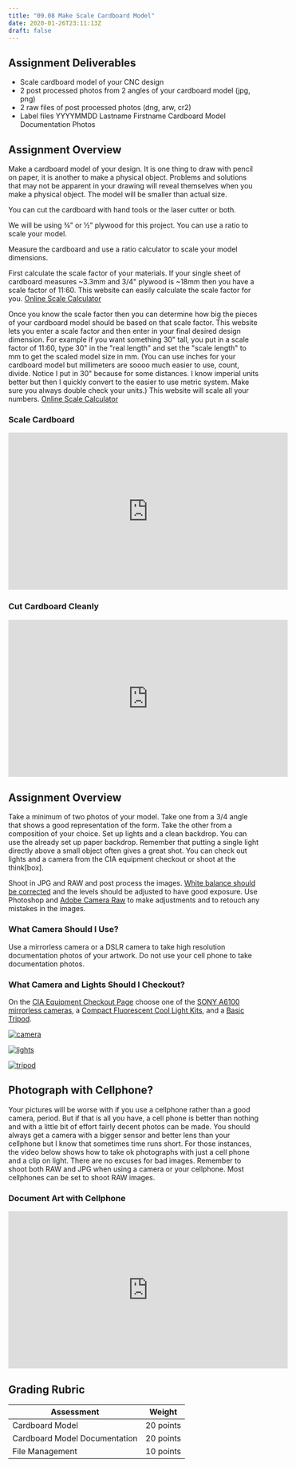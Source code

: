 ```yaml
---
title: "09.08 Make Scale Cardboard Model"
date: 2020-01-26T23:11:13Z
draft: false
---
```


## Assignment Deliverables

- Scale cardboard model of your CNC design
- 2 post processed photos from 2 angles of your cardboard model (jpg, png)
- 2 raw files of post processed photos (dng, arw, cr2)
- Label files YYYYMMDD Lastname Firstname Cardboard Model Documentation Photos

## Assignment Overview

Make a cardboard model of your design. It is one thing to draw with pencil on paper, it is another to make a physical object. Problems and solutions that may not be apparent in your drawing will reveal themselves when you make a physical object. The model will be smaller than actual size.

You can cut the cardboard with hand tools or the laser cutter or both.

We will be using ¾” or ½” plywood for this project. You can use a ratio to scale your model.

Measure the cardboard and use a ratio calculator to scale your model dimensions.

First calculate the scale factor of your materials. If your single sheet of cardboard measures ~3.3mm and 3/4" plywood is ~18mm then you have a scale factor of 11:60. This website can easily calculate the scale factor for you. [Online Scale Calculator](https://www.ginifab.com/feeds/cm_to_inch/scale_factor_calculator.html)

Once you know the scale factor then you can determine how big the pieces of your cardboard model should be based on that scale factor. This website lets you enter a scale factor and then enter in your final desired design dimension. For example if you want something 30" tall, you put in a scale factor of 11:60, type 30" in the "real length" and set the "scale length" to mm to get the scaled model size in mm. (You can use inches for your cardboard model but millimeters are soooo much easier to use, count, divide. Notice I put in 30" because for some distances. I know imperial units better but then I quickly convert to the easier to use metric system. Make sure you always double check your units.) This website will scale all your numbers. [Online Scale Calculator](https://www.ginifab.com/feeds/cm_to_inch/scale_factor_calculator.html)

<div class="video-grid">

<div class="video-card">

### Scale Cardboard

<div class="iframe-16-9-container" ><iframe class="youTubeIframe" src="https://www.youtube.com/embed/j-KeJDNf9HQ?rel=0" width="560" height="315" frameborder="0" allowfullscreen="allowfullscreen"></iframe>
</div>
</div>

<div class="video-card">

### Cut Cardboard Cleanly

<div class="iframe-16-9-container" ><iframe class="youTubeIframe" src="https://www.youtube.com/embed/Tm7xTiLl4Hw?rel=0" width="560" height="315" frameborder="0"></iframe>
</div>
</div>

</div>

## Assignment Overview

Take a minimum of two photos of your model. Take one from a 3/4 angle that shows a good representation of the form. Take the other from a composition of your choice. Set up lights and a clean backdrop. You can use the already set up paper backdrop. Remember that putting a single light directly above a small object often gives a great shot. You can check out lights and a camera from the CIA equipment checkout or shoot at the think[box].

Shoot in JPG and RAW and post process the images. [White balance should be corrected](https://www.youtube.com/watch?v=m0yZEWUSahk) and the levels should be adjusted to have good exposure. Use Photoshop and [Adobe Camera Raw](https://www.youtube.com/watch?v=11jwSwUu2WI) to make adjustments and to retouch any mistakes in the images.

### What Camera Should I Use?

Use a mirrorless camera or a DSLR camera to take high resolution documentation photos of your artwork. Do not use your cell phone to take documentation photos.

### What Camera and Lights Should I Checkout?

On the [CIA Equipment Checkout Page](https://cia.webcheckout.net/sso/patron#!/) choose one of the [SONY A6100 mirrorless cameras](https://cia.webcheckout.net/sso/patron#!/category/23050497), a [Compact Fluorescent Cool Light Kits](https://cia.webcheckout.net/sso/patron#!/category/15348239), and a [Basic Tripod](https://cia.webcheckout.net/sso/patron#!/category/104834).

<div class="gallery-grid">

[![camera](https://cia.webcheckout.net/attachments/23050552/sony-a6100.jpg)](https://cia.webcheckout.net/sso/patron#!/category/23050497)

[![lights](https://cia.webcheckout.net/attachments/183754/cool%20light.jpg)](https://cia.webcheckout.net/sso/patron#!/category/15348239)

[![tripod](https://cia.webcheckout.net/attachments/184929/manfrotto_mkcompact.jpg)](https://cia.webcheckout.net/sso/patron#!/category/104834)

## Photograph with Cellphone?

Your pictures will be worse with if you use a cellphone rather than a good camera, period. But if that is all you have, a cell phone is better than nothing and with a little bit of effort fairly decent photos can be made. You should always get a camera with a bigger sensor and better lens than your cellphone but I know that sometimes time runs short. For those instances, the video below shows how to take ok photographs with just a cell phone and a clip on light. There are no excuses for bad images. Remember to shoot both RAW and JPG when using a camera or your cellphone. Most cellphones can be set to shoot RAW images.

<div class="video-grid">
<div class="video-card">

### Document Art with Cellphone

<div class="iframe-16-9-container" ><iframe class="youTubeIframe" src="https://www.youtube.com/embed/Cq_Cx_5Zhks?rel=0" width="560" height="315" frameborder="0" allowfullscreen="allowfullscreen"></iframe>
</div>
</div>

</div>

## Grading Rubric

<div class="responsive-table-markdown">

| Assessment                    | Weight    |
| ----------------------------- | --------- |
| Cardboard Model               | 20 points |
| Cardboard Model Documentation | 20 points |
| File Management               | 10 points |

</div>
